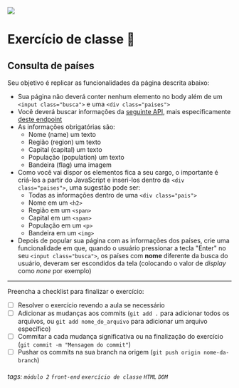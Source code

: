 ![](https://i.imgur.com/xG74tOh.png)

# Exercício de classe 🏫

## Consulta de países

Seu objetivo é replicar as funcionalidades da página descrita abaixo:
- Sua página não deverá conter nenhum elemento no body além de um `<input class="busca">` e uma `<div class="paises">`
- Você deverá buscar informações da [seguinte API](https://restcountries.com/), mais especificamente [deste endpoint](https://restcountries.com/v2/all)
- As informações obrigatórias são:
    - Nome (name) um texto
    - Região (region) um texto
    - Capital (capital) um texto
    - População (population) um texto
    - Bandeira (flag) uma imagem
- Como você vai dispor os elementos fica a seu cargo, o importante é criá-los a partir do JavaScript e inseri-los dentro da `<div class="paises">`, uma sugestão pode ser:
    - Todas as informações dentro de uma `<div class="pais">`
    - Nome em um `<h2>`
    - Região em um `<span>`
    - Capital em um `<span>`
    - População em um `<p>`
    - Bandeira em um `<img>`
- Depois de popular sua página com as informações dos países, crie uma funcionalidade em que, quando o usuário pressionar a tecla "Enter" no seu `<input class="busca">`, os países com **nome** diferente da busca do usuário, deveram ser escondidos da tela (colocando o valor de *display* como *none* por exemplo)

---

Preencha a checklist para finalizar o exercício:

- [ ] Resolver o exercício revendo a aula se necessário
- [ ] Adicionar as mudanças aos commits (`git add .` para adicionar todos os arquivos, ou `git add nome_do_arquivo` para adicionar um arquivo específico)
- [ ] Commitar a cada mudança significativa ou na finalização do exercício (`git commit -m "Mensagem do commit"`)
- [ ] Pushar os commits na sua branch na origem (`git push origin nome-da-branch`)

###### tags: `módulo 2` `front-end` `exercício de classe` `HTML` `DOM`
